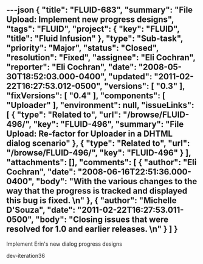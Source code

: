 ---json
{
  "title": "FLUID-683",
  "summary": "File Upload: Implement new progress designs",
  "tags": "FLUID",
  "project": {
    "key": "FLUID",
    "title": "Fluid Infusion"
  },
  "type": "Sub-task",
  "priority": "Major",
  "status": "Closed",
  "resolution": "Fixed",
  "assignee": "Eli Cochran",
  "reporter": "Eli Cochran",
  "date": "2008-05-30T18:52:03.000-0400",
  "updated": "2011-02-22T16:27:53.012-0500",
  "versions": [
    "0.3"
  ],
  "fixVersions": [
    "0.4"
  ],
  "components": [
    "Uploader"
  ],
  "environment": null,
  "issueLinks": [
    {
      "type": "Related to",
      "url": "/browse/FLUID-496/",
      "key": "FLUID-496",
      "summary": "File Upload: Re-factor for Uploader in a DHTML dialog scenario"
    },
    {
      "type": "Related to",
      "url": "/browse/FLUID-496/",
      "key": "FLUID-496"
    }
  ],
  "attachments": [],
  "comments": [
    {
      "author": "Eli Cochran",
      "date": "2008-06-16T22:51:36.000-0400",
      "body": "With the various changes to the way that the progress is tracked and displayed this bug is fixed.&#x20;\n"
    },
    {
      "author": "Michelle D'Souza",
      "date": "2011-02-22T16:27:53.011-0500",
      "body": "Closing issues that were resolved for 1.0 and earlier releases.&#x20;\n"
    }
  ]
}
---
Implement Erin's new dialog progress designs

dev-iteration36

        